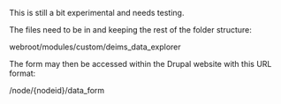 This is still a bit experimental and needs testing.

The files need to be in and keeping the rest of the folder structure:

webroot/modules/custom/deims_data_explorer

The form may then be accessed within the Drupal website with this URL format:

/node/{nodeid}/data_form